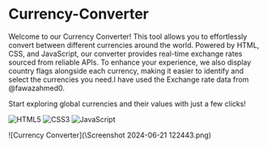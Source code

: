 # Currency-Converter

Welcome to our Currency Converter! This tool allows you to effortlessly convert between different currencies around the world. Powered by HTML, CSS, and JavaScript, our converter provides real-time exchange rates sourced from reliable APIs. To enhance your experience, we also display country flags alongside each currency, making it easier to identify and select the currencies you need.I have used the Exchange rate data from @fawazahmed0.

Start exploring global currencies and their values with just a few clicks!

![HTML5](https://img.shields.io/badge/-HTML5-E34F26?style=flat&logo=html5&logoColor=white)
![CSS3](https://img.shields.io/badge/-CSS3-1572B6?style=flat&logo=css3&logoColor=white)
![JavaScript](https://img.shields.io/badge/-JavaScript-F7DF1E?style=flat&logo=javascript&logoColor=black)


![Currency Converter](\Screenshot 2024-06-21 122443.png)

